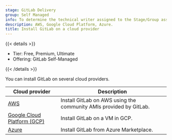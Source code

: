 ```yaml
---
stage: GitLab Delivery
group: Self Managed
info: To determine the technical writer assigned to the Stage/Group associated with this page, see https://handbook.gitlab.com/handbook/product/ux/technical-writing/#assignments
description: AWS, Google Cloud Platform, Azure.
title: Install GitLab on a cloud provider
---
```


{{< details >}}

- Tier: Free, Premium, Ultimate
- Offering: GitLab Self-Managed

{{< /details >}}

You can install GitLab on several cloud providers.

| Cloud provider                                                 | Description |
|----------------------------------------------------------------|-------------|
| [AWS](aws/_index.md)                                           | Install GitLab on AWS using the community AMIs provided by GitLab. |
| [Google Cloud Platform (GCP)](google_cloud_platform/_index.md) | Install GitLab on a VM in GCP. |
| [Azure](azure/_index.md)                                       | Install GitLab from Azure Marketplace. |
